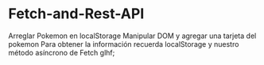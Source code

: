 # Fetch-and-Rest-API
Arreglar Pokemon en localStorage Manipular DOM y agregar una tarjeta del pokemon Para obtener la información recuerda localStorage y nuestro método asíncrono de Fetch glhf;
